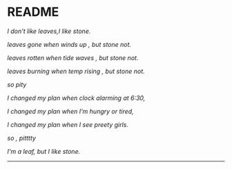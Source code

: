 # README

*I don't like leaves,I like stone.*

*leaves gone when winds up , but stone not.*

*leaves rotten when tide waves , but stone not.*

*leaves burning when temp rising , but stone not.*

*so pity*

*I changed my plan when clock alarming at 6:30,*

*I changed my plan when I'm hungry or tired,*

*I changed my plan when I see preety girls.*

*so ,  pitttty*

*I'm a leaf, but I like stone.*

------

